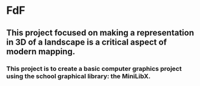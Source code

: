 # FdF

## This project focused on making a representation in 3D of a landscape is a critical aspect of modern mapping.

### This project is to create a basic computer graphics project using the school graphical library: the MiniLibX.
